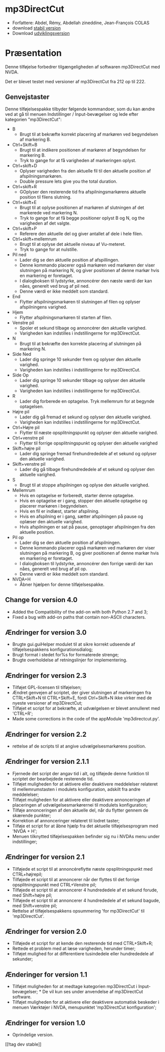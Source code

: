 # mp3DirectCut #

*	 Forfattere: Abdel, Rémy, Abdellah zineddine, Jean-François COLAS
*	 download [stabil version][1]
*	 Download [udviklingsversion][2]

# Præsentation #

Denne tilføjelse forbedrer tilgængeligheden af softwaren mp3DirectCut med
NVDA.

Det er blevet testet med versioner af mp3DirectCut fra 212 op til 222.

## Genvejstaster ##

Denne tilføjelsespakke tilbyder følgende kommandoer, som du kan ændre ved at
gå til menuen Indstillinger / Input-bevægelser og lede efter kategorien
"mp3DirectCut":

*	B
	*	Brugt til at bekræfte korrekt placering af markøren ved begyndelsen af markering B.
*	Ctrl+Skift+B
	*	Brugt til at indikere positionen af markøren af begyndelsen for markering B.
	*	Tryk to gange for at få varigheden af markeringen oplyst.
*	Ctrl+skift+D
	*	Oplyser varigheden fra den aktuelle  fil til den aktuelle position af afspilningsmarkøren.
	*	Double pressure lets give you the total duration.
*	Ctrl+skift+R
	*	GOplyser den resterende tid fra afspilningsmarkørens aktuelle position til filens slutning.
*	Ctrl+skift+E
	*	Brugt til at oplyse positionen af markøren af slutningen af det markerede ved markering N.
	*	 Tryk to gange for at få begge positioner oplyst B og N, og the varigheden af det valgte.
*	Ctrl+skift+P
	*	Referere den aktuelle del og giver antallet af dele i hele filen.
*	Ctrl+skift+mellemrum
	*	Brugt til at oplyse det aktuelle niveau af Vu-meteret.
	*	Tryk to gange for at nulstille.
*	Pil ned
	*	Lader dig se den aktuelle position af afspillingen.
	*	Denne kommando placerer også markøren ved markøren der viser slutningen på markering N, og giver positionen af denne markør hvis en markering er foretaget.
	*	I dialogboksen til lydstyrke, annoncérer den næste værdi der kan nåes, generelt ved brug af pil ned.
	*	Denne værdi er ikke meddelt som standard.
*	End
	*	Flytter afspilningsmarkøren til slutningen af filen og oplyser afspilningens varighed.
*	Hjem
	*	Flytter afspilningsmarkøren til starten af filen.
*	Venstre pil
	*	Spoler et sekund tilbage og annoncérer den aktuelle varighed.
	*	Varigheden kan indstilles i indstillingerne for mp3DirectCut.
*	N
	*	Brugt til at bekræfte den korrekte placering af slutningen på markering N.
*	Side Ned
	*	Lader dig springe 10 sekunder frem og oplyser den aktuelle varighed.
	*	Varigheden kan indstilles i indstillingerne for mp3DirectCut.
*	Side Op
	*	Lader dig springe 10 sekunder tilbage og oplyser den aktuelle varighed.
	*	Varigheden kan indstilles i indstillingerne for mp3DirectCut.
*	R
	*	Lader dig forberede en optagelse. Tryk mellemrum for at begynde optagelsen.
*	Højre pil
	*	Lader dig gå fremad et sekund og oplyser den aktuelle varighed.
	*	Varigheden kan indstilles i indstillingerne for mp3DirectCut.
*	Ctrl+Højre pil
	*	Flytter til næste opsplitningspunkt og oplyser den aktuelle varighed.
*	Ctrl+venstre pil
	*	Flytter til forrige opsplitningspunkt og oplyser den aktuelle varighed
*	Skift+højre pil
	*	Lader dig springe fremad firehundrededele af et sekund og oplyser den aktuelle varighed.
*	Skift+venstre pil
	*	Lader dig gå tilbage firehundrededele af et sekund og oplyser den aktuelle varighed. 
*	S
	*	Brugt til at stoppe afspilningen og oplyse den aktuelle varighed.
*	Mellemrum
	*	Hvis en optagelse er forberedt, starter denne optagelse.
	*	Hvis en optagelse er i gang, stopper den aktuelle optagelse og placerer markøren i begyndelsen.
	*	Hvis en fil er indlæst, starter afspilning.
	*	Hvis en afspilning er i gang, sætter afspilningen på pause og oplæser den aktuelle varighed.
	*	Hvis afspilningen er sat på pause, genoptager afspilningen fra den aktuelle position.
*	Pil op
	*	Lader dig se den aktuelle position af afspilningen.
	*	Denne kommando placerer også markøren ved markøren der viser slutningen på markering B, og giver positionen af denne markør hvis en markering er foretaget.
	*	I dialogboksen til lydstyrke, annoncérer den forrige værdi der kan nåes, generelt ved brug af pil op.
	*	Denne værdi er ikke meddelt som standard.
*	NVDA+H
	*	Åbner hjælpen for denne tilføjelsespakke.

## Change for version 4.0 ##

*	 Added the Compatibility of the add-on with both Python 2.7 and 3;
*	 Fixed a bug with add-on paths that contain non-ASCII characters.

## Ændringer for version 3.0 ##

*	 Brugte gui.guiHelper modulet til at sikre korrekt udseende af
   tilføjelsespakkens konfigurationsdialog;
*	 Brugt format i stedet for%s for formaterede strenge;
*	 Brugte overholdelse af retningslinjer for implementering.

## Ændringer for version 2.3 ##

*	 Tilføjet GPL-licensen til tilføjelsen;
*	 Ændret genvejen af scriptet, der giver slutningen af markeringen fra
   CTRL+Skift+N til CTRL+Skift+E, fordi Ctrl+Skift+N ikke virker med de
   nyeste versioner af mp3DirectCut;
*	 Tilføjet et script for at bekræfte, at udvælgelsen er blevet annulleret
   med 'CTRL+R';
*	 Made some corrections in the code of the appModule 'mp3directcut.py'.

## Ændringer for version 2.2 ##

*	 rettelse af de scripts til at angive udvælgelsesmarkørens position.

## Ændringer for version 2.1.1 ##

*	 Fjernede det script der angav tid i alt, og tilføjede denne funktion til
   scriptet der bearbejdede resterende tid.
*	 Tilføjet muligheden for at aktivere eller deaktivere meddelelser
   relateret til mellemrumstasten i modulets konfiguration, adskilt fra
   andre meddelelser;
*	 Tilføjet muligheden for at aktivere eller deaktivere annonceringen af
   placeringen af udvælgelsesmarkørernei til modulets konfiguration;
*	 Tilføje annonceringen af den aktuelle del, når du flytter gennem de
   skærende punkter;
*	 Korrektion af annonceringer relateret til lodret taster;
*	 Tilføje et script for at åbne hjælp fra det aktuelle tilføjelsesprogram
   med 'NVDA + H';
*	 Menuen tilknytted tilføjelsespakken befinder sig nu i NVDAs menu under
   indstillinger;

## Ændringer for version 2.1 ##

*	 Tilføjede et script til at annoncéreflytte næste opsplitningspunkt med
   CTRL+højrepil;
*	 Tilføjede et script til at annoncerer når der flyttes til det forrige
   opsplitningspunkt med CTRL+Venstre pil;
*	 Tilføjede et script til at annoncerer 4 hundrededele af et sekund forude,
   med Shift+højre pil;
*	 Tilføjede et script til at annoncerer 4 hundrededele af et sekund bagude,
   med Shift+venstre pil;
*	 Rettelse af tilføjelsespakkens opsummering 'for mp3DirectCut' til
   'mp3DirectCut'.

## Ændringer for version 2.0 ##

*	 Tilføjede et script for at kende den resterende tid med CTRL+Skift+R;
*	 Rettede et problem med at læse varigheden, herunder timer;
*	 Tilføjet mulighed for at differentiere tusindedele eller hundrededele af
   sekunder;

## Ænderinger for version 1.1 ##

*	 Tilføjet muligheden for at medtage kategorien mp3DirectCut i Input-bevægelser;
	*	 De vil kun ses under anvendelse af mp3DirectCut software.
*	 Tilføjet muligheden for at aktivere eller deaktivere automatisk beskeder i menuen Værktøjer i NVDA, menupunktet 'mp3DirectCut konfiguration';

## Ændringer for version 1.0 ##

*	 Oprindelige version.

[[!tag dev stable]]

[1]: https://addons.nvda-project.org/files/get.php?file=mp3dc

[2]: https://addons.nvda-project.org/files/get.php?file=mp3dc-dev
